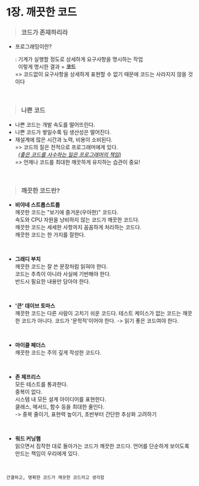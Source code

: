 # 1장. 깨끗한 코드

> ### 코드가 존재하리라
* 프로그래밍이란?

    : 기계가 실행할 정도로 상세하게 요구사항을 명시하는 작업  
      &nbsp;&nbsp;이렇게 명시한 결과 = **코드**  
    => 코드없이 요구사항을 상세하게 표현할 수 없기 때문에 코드는 사라지지 않을 것이다  
<br/>

> ### 나쁜 코드
* 나쁜 코드는 개발 속도를 떨어뜨린다.
* 나쁜 코드가 쌓일수록 팀 생산성은 떨어진다.
* 재설계에 많은 시간과 노력, 비용이 소비된다.  
=> 코드의 질은 전적으로 프로그래머에게 있다.  
&nbsp;&nbsp;<u>_(좋은 코드를 사수하는 일은 프로그래머의 책임)_</u>  
=> 언제나 코드를 최대한 깨끗하게 유지하는 습관이 중요!  
<br/>

> ### 깨끗한 코드란?
* **비야네 스트롭스트룹**  
  깨끗한 코드는 "보기에 즐거운(우아한)" 코드다.  
  속도와 CPU 자원을 낭비하지 않는 코드가 깨끗한 코드다.  
  깨끗한 코드는 세세한 사항까지 꼼꼼하게 처리하는 코드다.  
  깨끗한 코드는 한 가지를 잘한다.  
<br/>

* **그래디 부치**  
  깨끗한 코드는 잘 쓴 문장처럼 읽혀야 한다.  
  코드는 추측이 아니라 사실에 기반해야 한다.  
  반드시 필요한 내용만 담아야 한다.  
<br/>

* **'큰' 데이브 토마스**  
  깨끗한 코드는 다른 사람이 고치기 쉬운 코드다.
  테스트 케이스가 없는 코드는 깨끗한 코드가 아니다.
  코드가 '문학적'이어야 한다. -> 읽기 좋은 코드여야 한다.  
<br/>

* **마이클 페더스**  
  깨끗한 코드는 주의 깊게 작성한 코드다.  
<br/>

* **존 제프리스**  
  모든 테스트를 통과한다.  
  중복이 없다.  
  시스템 내 모든 설계 아이디어를 표현한다.  
  클래스, 메서드, 함수 등을 최대한 줄인다.  
  -> 중복 줄이기, 표현력 높이기, 초반부터 간단한 추상화 고려하기  
<br/>

* **워드 커닝햄**  
  읽으면서 짐작한 대로 돌아가는 코드가 깨끗한 코드다.
  언어를 단순하게 보이도록 만드는 책임이 우리에게 있다.  
<br/>

```
간결하고, 명확한 코드가 깨끗한 코드라고 생각함
```